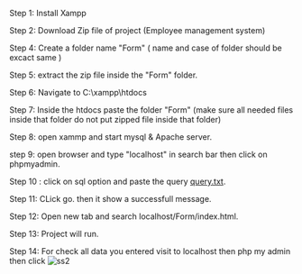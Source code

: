 Step 1: Install Xampp

Step 2: Download Zip file of project (Employee management system) 

Step 4: Create a folder name "Form"  ( name and case of folder should be excact same )

Step 5: extract the zip file inside the "Form" folder.

Step 6: Navigate to C:\xampp\htdocs

Step 7: Inside the htdocs paste the folder "Form" (make sure all needed files inside that folder do not put zipped file inside that folder)

Step 8: open xammp and start mysql & Apache server.

step 9: open browser and type "localhost" in search bar then click on phpmyadmin.

Step 10 : click on sql option and paste the query [query.txt](https://github.com/user-attachments/files/22065523/query.txt).

Step 11: CLick go. then it show a successfull message.

Step 12: Open new tab and search  localhost/Form/index.html.

Step 13: Project will run.

Step 14: For check all data you entered visit to  localhost  then php my admin then click ![ss2](https://github.com/user-attachments/assets/7ccdd48d-56e8-4fb2-89ae-0bd5a175bbf6)
